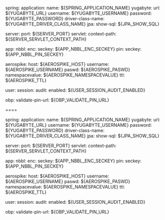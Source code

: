 spring:
  application:
    name: ${SPRING_APPLICATION_NAME}
  yugabyte:
    url: ${YUGABYTE_URL}
    username: ${YUGABYTE_USERNAME}
    password: ${YUGABYTE_PASSWORD}
    driver-class-name: ${YUGABYTE_DRIVER_CLASS_NAME}
  jpa:
    show-sql: ${JPA_SHOW_SQL}

server:
  port: ${SERVER_PORT}
  servlet:
    context-path: ${SERVER_SERVLET_CONTEXT_PATH}

app:
  nbbl:
    enc:
      seckey: ${APP_NBBL_ENC_SECKEY}
    pin:
      seckey: ${APP_NBBL_PIN_SECKEY}

aerospike:
  host: ${AEROSPIKE_HOST}
  username: ${AEROSPIKE_USERNAME}
  paswd: ${AEROSPIKE_PASWD}
  namespacevalue: ${AEROSPIKE_NAMESPACEVALUE}
  ttl: ${AEROSPIKE_TTL}

user:
  session:
    audit:
      enabled: ${USER_SESSION_AUDIT_ENABLED}
      
obp:
  validate-pin-url: ${OBP_VALIDATE_PIN_URL}



====

spring:
  application:
    name: ${SPRING_APPLICATION_NAME}
  yugabyte:
    url: ${YUGABYTE_URL}
    username: ${YUGABYTE_USERNAME}
    password: ${YUGABYTE_PASSWORD}
    driver-class-name: ${YUGABYTE_DRIVER_CLASS_NAME}
  jpa:
    show-sql: ${JPA_SHOW_SQL}

server:
  port: ${SERVER_PORT}
  servlet:
    context-path: ${SERVER_SERVLET_CONTEXT_PATH}

app:
  nbbl:
    enc:
      seckey: ${APP_NBBL_ENC_SECKEY}
    pin:
      seckey: ${APP_NBBL_PIN_SECKEY}

aerospike:
  host: ${AEROSPIKE_HOST}
  username: ${AEROSPIKE_USERNAME}
  paswd: ${AEROSPIKE_PASWD}
  namespacevalue: ${AEROSPIKE_NAMESPACEVALUE}
  ttl: ${AEROSPIKE_TTL}

user:
  session:
    audit:
      enabled: ${USER_SESSION_AUDIT_ENABLED}
      
obp:
  validate-pin-url: ${OBP_VALIDATE_PIN_URL}
